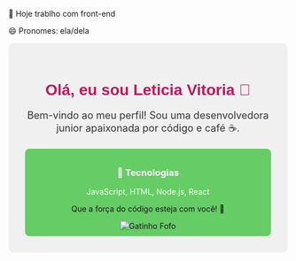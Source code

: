 
🔭 Hoje trablho com front-end

😄 Pronomes: ela/dela

<div style="text-align: center; padding: 30px; background-color: #f0f0f0; border-radius: 10px;">
  <h1 style="color: #be185d; font-family: 'Arial', sans-serif;">Olá, eu sou Leticia Vitoria 👋</h1>
  <p style="font-size: 18px; color: #333;">Bem-vindo ao meu perfil! Sou uma desenvolvedora junior apaixonada por código e café ☕.</p>
  
  <div style="display: flex; justify-content: space-around; margin-top: 20px;">
    <div style="flex: 1; padding: 10px; background-color: #66cc66; border-radius: 8px; text-align: center;">
      <h3 style="color: #ffff;">🚀 Tecnologias</h3>
      <p style="color: #fff;">JavaScript, HTML, Node.js, React</p>
       <p>Que a força do código esteja com você! 🚀</p>
       <img src="https://media.giphy.com/media/JIX9t2j0ZTN9S/giphy.gif" alt="Gatinho Fofo">
    </div>
   
  
    
